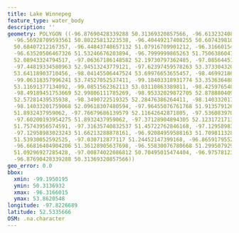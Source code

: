 ```yaml
---
title: Lake Winnepeg
feature_type: water_body
description: ''
geometry: POLYGON ((-96.87690428339288 50.31369320857566, -96.61323240842437 50.43980801162014,
  -96.56928709593561 50.80225813223538, -96.40449217408255 50.60743981043509, -96.34956053346487
  50.68407212167357, -96.44843748657132 51.07916709901212, -96.31660154909605 51.23076457740784,
  -96.63520506467326 51.53246676203894, -96.7999999865263 51.75063860472934, -96.92084959588163
  52.08943324794517, -97.06367186148582 52.19730797362485, -97.08564451773468 52.38546043236085,
  -97.44819334580963 52.94513243779121, -97.62397459578263 53.37330432066351, -97.82172850201349
  53.64118903710456, -98.04145506447524 53.69976653655457, -98.46992186129681 53.86205480601262,
  -99.06318357996241 53.74527052537411, -99.18403318931774 53.35363648885565, -99.19501951744667
  53.11691377134092, -99.0851562362113 53.03110863389811, -98.42597654879907 53.0707322518884,
  -98.49189451753669 52.99806111785269, -98.95332029872705 52.87888040905374, -98.60175779877206
  52.57281439535938, -98.3490722519325 52.28476386264411, -98.14033201759068 52.26459703082116,
  -98.14033201759068 52.09618307480594, -97.96455076761768 51.91357912688509, -97.81074217388456
  51.8932437959062, -97.76679686139579 52.11642642871805, -97.53608397079613 52.15014493333146,
  -97.60200193954275 51.8932437959062, -97.37128904894305 52.12317217133546, -97.19550779897006
  51.75743956574591, -97.31635740832537 51.45722762846168, -97.12958983023243 51.4366863081077,
  -97.12958983023243 51.66213288878161, -96.92084959588163 51.7098113285421, -96.74506834590862
  51.53930052592525, -97.030712877117 51.24452147399168, -96.86591795526392 51.21012151874771,
  -96.66816404904206 51.36128905637698, -96.55830076780668 51.29950792962373, -96.85493162714398
  51.09296927285428, -97.00874022086812 50.70495015474404, -96.9757812364993 50.51671316930445,
  -96.87690428339288 50.31369320857566))
geo_error: 0.0
bbox:
  xmin: -99.1950195
  ymin: 50.3136932
  xmax: -96.3166015
  ymax: 53.8620548
longitude: -97.8226689
latitude: 52.5335666
OSM: .na.character
---
```

